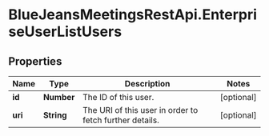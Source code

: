# BlueJeansMeetingsRestApi.EnterpriseUserListUsers

## Properties
Name | Type | Description | Notes
------------ | ------------- | ------------- | -------------
**id** | **Number** | The ID of this user. | [optional] 
**uri** | **String** | The URI of this user in order to fetch further details. | [optional] 


